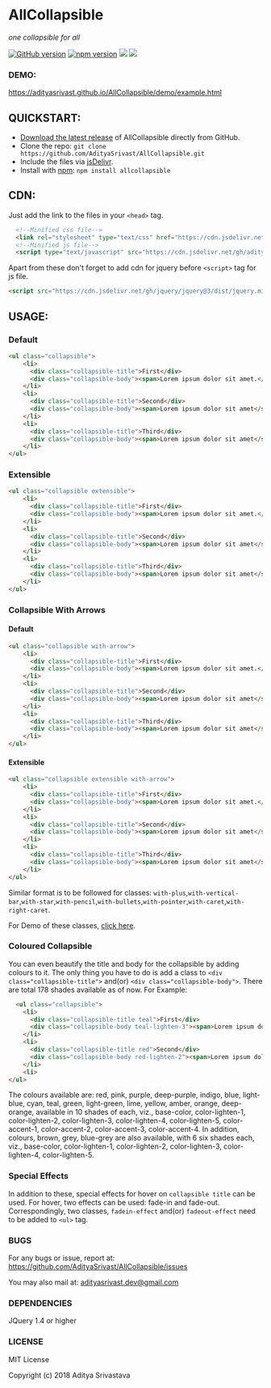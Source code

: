 # AllCollapsible
*one collapsible for all*

[![GitHub version](https://badge.fury.io/gh/AdityaSrivast%2FAllCollapsible.svg)](https://badge.fury.io/gh/AdityaSrivast%2FAllCollapsible)
[![npm version](https://badge.fury.io/js/allcollapsible.svg)](https://badge.fury.io/js/allcollapsible)
[![](https://david-dm.org/adityasrivast/AllCollapsible.svg)](https://david-dm.org/adityasrivast/AllCollapsible)
[![](https://data.jsdelivr.com/v1/package/gh/adityasrivast/allcollapsible/badge)](https://www.jsdelivr.com/package/gh/adityasrivast/allcollapsible)

### DEMO:
https://adityasrivast.github.io/AllCollapsible/demo/example.html

## QUICKSTART:

- [Download the latest release](https://github.com/AdityaSrivast/AllCollapsible/releases/latest) of AllCollapsible directly from GitHub.
- Clone the repo: `git clone https://github.com/AdityaSrivast/AllCollapsible.git`
- Include the files via [jsDelivr](https://www.jsdelivr.com/package/gh/adityasrivast/allcollapsible).
- Install with [npm](https://www.npmjs.com): `npm install allcollapsible`

## CDN:

Just add the link to the files in your `<head>` tag.
```html
  <!--Minified css file-->
  <link rel="stylesheet" type="text/css" href="https://cdn.jsdelivr.net/gh/adityasrivast/AllCollapsible@1.1.0/dist/css/allcollapsible.min.css">
  <!--Minified js file-->
  <script type="text/javascript" src="https://cdn.jsdelivr.net/gh/adityasrivast/AllCollapsible@1.1.0/dist/js/allcollapsible.min.js"></script>
```

Apart from these don't forget to add cdn for jquery before `<script>` tag for js file.

```html
<script src="https://cdn.jsdelivr.net/gh/jquery/jquery@3/dist/jquery.min.js"></script>
```

## USAGE:

### Default
```html
<ul class="collapsible">
    <li>
      <div class="collapsible-title">First</div>
      <div class="collapsible-body"><span>Lorem ipsum dolor sit amet.</span></div>
    </li>
    <li>
      <div class="collapsible-title">Second</div>
      <div class="collapsible-body"><span>Lorem ipsum dolor sit amet</span></div>
    </li>
    <li>
      <div class="collapsible-title">Third</div>
      <div class="collapsible-body"><span>Lorem ipsum dolor sit amet</span></div>
    </li>
</ul>
```

### Extensible
```html
<ul class="collapsible extensible">
    <li>
      <div class="collapsible-title">First</div>
      <div class="collapsible-body"><span>Lorem ipsum dolor sit amet.</span></div>
    </li>
    <li>
      <div class="collapsible-title">Second</div>
      <div class="collapsible-body"><span>Lorem ipsum dolor sit amet</span></div>
    </li>
    <li>
      <div class="collapsible-title">Third</div>
      <div class="collapsible-body"><span>Lorem ipsum dolor sit amet</span></div>
    </li>
</ul>
```

### Collapsible With Arrows

#### Default
```html
<ul class="collapsible with-arrow">
    <li>
      <div class="collapsible-title">First</div>
      <div class="collapsible-body"><span>Lorem ipsum dolor sit amet.</span></div>
    </li>
    <li>
      <div class="collapsible-title">Second</div>
      <div class="collapsible-body"><span>Lorem ipsum dolor sit amet</span></div>
    </li>
    <li>
      <div class="collapsible-title">Third</div>
      <div class="collapsible-body"><span>Lorem ipsum dolor sit amet</span></div>
    </li>
</ul>
```

#### Extensible
```html
<ul class="collapsible extensible with-arrow">
    <li>
      <div class="collapsible-title">First</div>
      <div class="collapsible-body"><span>Lorem ipsum dolor sit amet.</span></div>
    </li>
    <li>
      <div class="collapsible-title">Second</div>
      <div class="collapsible-body"><span>Lorem ipsum dolor sit amet</span></div>
    </li>
    <li>
      <div class="collapsible-title">Third</div>
      <div class="collapsible-body"><span>Lorem ipsum dolor sit amet</span></div>
    </li>
</ul>
```

Similar format is to be followed for classes: `with-plus`,`with-vertical-bar`,`with-star`,`with-pencil`,`with-bullets`,`with-pointer`,`with-caret`,`with-right-caret`.

For Demo of these classes, [click here](https://adityasrivast.github.io/AllCollapsible/demo/example.html).

### Coloured Collapsible
You can even beautify the title and body for the collapsible by adding colours to it. The only thing you have to do is add a class to `<div class="collapsible-title">` and(or) `<div class="collapsible-body">`. There are total 178 shades available as of now.
For Example:
```html
  <ul class="collapsible">
    <li>
      <div class="collapsible-title teal">First</div>
      <div class="collapsible-body teal-lighten-3"><span>Lorem ipsum dolor sit amet</span></div>
    </li>
    <li>
      <div class="collapsible-title red">Second</div>
      <div class="collapsible-body red-lighten-2"><span>Lorem ipsum dolor sit amet</span></div>
    </li>
    <li>
</ul>
```

The colours available are: red, pink, purple, deep-purple, indigo, blue, light-blue, cyan, teal, green, light-green, lime, yellow, amber, orange, deep-orange, available in 10 shades of each, viz., base-color, color-lighten-1, color-lighten-2, color-lighten-3, color-lighten-4, color-lighten-5, color-accent-1, color-accent-2, color-accent-3, color-accent-4. In addition, colours, brown, grey, blue-grey are also available, with 6 six shades each, viz., base-color, color-lighten-1, color-lighten-2, color-lighten-3, color-lighten-4, color-lighten-5.

### Special Effects

In addition to these, special effects for hover on `collapsible title` can be used.
For hover, two effects can be used: fade-in and fade-out. Correspondingly, two classes, `fadein-effect` and(or) `fadeout-effect` need to be added to `<ul>` tag.

### BUGS
For any bugs or issue, report at:
https://github.com/AdityaSrivast/AllCollapsible/issues

You may also mail at:
[adityasrivast.dev@gmail.com](mailto:adityasrivast.dev@gmail.com)

### DEPENDENCIES
JQuery 1.4 or higher

### LICENSE

MIT License

Copyright (c) 2018 Aditya Srivastava
